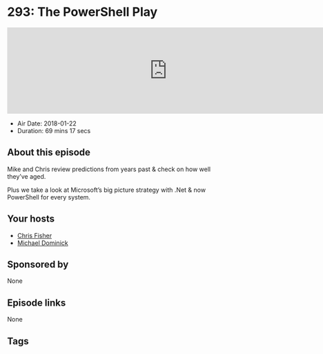 # 293: The PowerShell Play

<iframe src="https://player.fireside.fm/v2/MLf2ZzhC+i7167JD3?theme=dark" width="740" height="200" frameborder="0" scrolling="no"></iframe>

* Air Date: 2018-01-22
* Duration: 69 mins 17 secs

## About this episode

Mike and Chris review predictions from years past & check on how well they’ve aged.

Plus we take a look at Microsoft’s big picture strategy with .Net & now PowerShell for every system.

## Your hosts
* [Chris Fisher](https://coder.show/hosts/chrislas)
* [Michael Dominick](https://coder.show/hosts/michael)

## Sponsored by

None



## Episode links

None



## Tags

